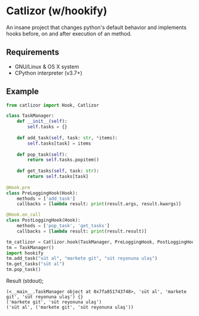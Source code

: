 # Catlizor (w/hookify)
An insane project that changes python's default behavior and implements hooks before, on and after execution of an method.
## Requirements
- GNU/Linux & OS X system
- CPython interpreter (v3.7+)

## Example
```py
from catlizor import Hook, Catlizor

class TaskManager:
    def __init__(self):
        self.tasks = {}
        
    def add_task(self, task: str, *items):
        self.tasks[task] = items
        
    def pop_task(self):
        return self.tasks.popitem()
    
    def get_tasks(self, task: str):
        return self.tasks[task]
        
@Hook.pre
class PreLoggingHook(Hook):
    methods = ['add_task']
    callbacks = [lambda result: print(result.args, result.kwargs)]

@Hook.on_call
class PostLoggingHook(Hook):
    methods = ['pop_task', 'get_tasks']
    callbacks = [lambda result: print(result.result)]

tm_catlizor = Catlizor.hook(TaskManager, PreLoggingHook, PostLoggingHook)
tm = TaskManager()
import hookify
tm.add_task("süt al", "markete git", "süt reyonuna ulaş")
tm.get_tasks("süt al")
tm.pop_task()
```

Result (stdout);
```
(<__main__.TaskManager object at 0x7fa851743748>, 'süt al', 'markete git', 'süt reyonuna ulaş') {}
('markete git', 'süt reyonuna ulaş')
('süt al', ('markete git', 'süt reyonuna ulaş'))
```
```
